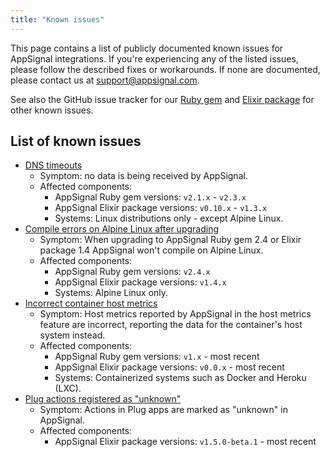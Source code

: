 ```yaml
---
title: "Known issues"
---
```


This page contains a list of publicly documented known issues for AppSignal integrations. If you're experiencing any of the listed issues, please follow the described fixes or workarounds. If none are documented, please contact us at [support@appsignal.com](mailto:support@appsignal.com).

See also the GitHub issue tracker for our [Ruby gem](https://github.com/appsignal/appsignal-ruby/issues) and [Elixir package](https://github.com/appsignal/appsignal-elixir/issues) for other known issues.

## List of known issues

- [DNS timeouts](known-issues/dns-timeouts.html)
  - Symptom: no data is being received by AppSignal.
  - Affected components:
      - AppSignal Ruby gem versions: `v2.1.x` - `v2.3.x`
      - AppSignal Elixir package versions: `v0.10.x` - `v1.3.x`
      - Systems: Linux distributions only - except Alpine Linux.
- [Compile errors on Alpine Linux after upgrading](known-issues/alpine-linux-ruby-gem-2-4-elixir-package-1-4-upgrade-problems.html)
  - Symptom: When upgrading to AppSignal Ruby gem 2.4 or Elixir package 1.4 AppSignal won't compile on Alpine Linux.
  - Affected components:
      - AppSignal Ruby gem versions: `v2.4.x`
      - AppSignal Elixir package versions: `v1.4.x`
      - Systems: Alpine Linux only.
- [Incorrect container host metrics](known-issues/incorrect-container-host-metrics.html)
  - Symptom: Host metrics reported by AppSignal in the host metrics feature are incorrect, reporting the data for the container's host system instead.
  - Affected components:
      - AppSignal Ruby gem versions: `v1.x` - most recent
      - AppSignal Elixir package versions: `v0.0.x` - most recent
      - Systems: Containerized systems such as Docker and Heroku (LXC).
- [Plug actions registered as "unknown"](known-issues/plug-actions-registered-as-unknown.html)
  - Symptom: Actions in Plug apps are marked as "unknown" in AppSignal.
  - Affected components:
      - AppSignal Elixir package versions: `v1.5.0-beta.1` - most recent
